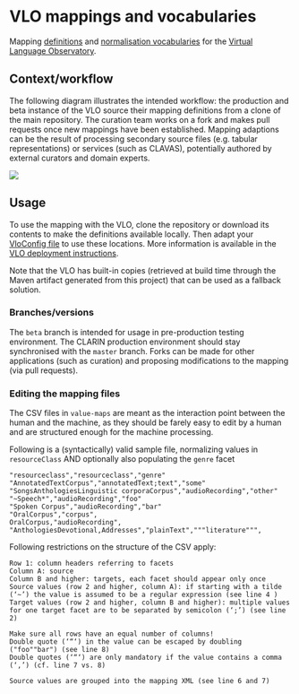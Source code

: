 # VLO mappings and vocabularies
Mapping [definitions](mapping) and [normalisation vocabularies](uniform-maps) for the [Virtual Language Observatory](https://github.com/clarin-eric/VLO).

## Context/workflow
The following diagram illustrates the intended workflow: the production and beta instance of the VLO source their mapping definitions from a clone of the main repository. The curation team works on a fork and makes pull requests once new mappings have been established. Mapping adaptions can be the result of processing secondary source files (e.g. tabular representations) or services (such as CLAVAS), potentially authored by external curators and domain experts.

![](https://github.com/clarin-eric/VLO-mapping/wiki/vlo_mapping_workflow.png)

## Usage
To use the mapping with the VLO, clone the repository or download its contents to make the definitions available locally. Then adapt your [VloConfig file](https://github.com/clarin-eric/VLO/blob/master/vlo-commons/src/main/resources/VloConfig.xml) to use these locations. More information is available in the [VLO deployment instructions](https://github.com/clarin-eric/VLO/blob/master/DEPLOY-README.txt).

Note that the VLO has built-in copies (retrieved at build time through the Maven artifact generated from this project) that can be used as a fallback solution.

### Branches/versions
The `beta` branch is intended for usage in pre-production testing environment. The CLARIN production environment should stay synchronised with the `master` branch. Forks can be made for other applications (such as curation) and proposing modifications to the mapping (via pull requests).

### Editing the mapping files

The CSV files in `value-maps` are meant as the interaction point between the human and the machine, as they should be farely easy to edit by a human and are structured enough for the machine processing.

Following is a (syntactically) valid sample file, normalizing values in `resourceClass` AND optionally also populating the `genre` facet
```
"resourceclass","resourceclass","genre"
"AnnotatedTextCorpus","annotatedText;text","some"
"SongsAnthologiesLinguistic corporaCorpus","audioRecording","other"
"~Speech*","audioRecording","foo"
"Spoken Corpus","audioRecording","bar"
"OralCorpus","corpus",
OralCorpus,"audioRecording",
"AnthologiesDevotional,Addresses","plainText","""literature""",
```

Following restrictions on the structure of the CSV apply:

````
Row 1: column headers referring to facets
Column A: source
Column B and higher: targets, each facet should appear only once
Source values (row 2 and higher, column A): if starting with a tilde (‘~’) the value is assumed to be a regular expression (see line 4 )
Target values (row 2 and higher, column B and higher): multiple values for one target facet are to be separated by semicolon (‘;’) (see line 2)

Make sure all rows have an equal number of columns!
Double quote (‘“‘) in the value can be escaped by doubling ("foo""bar") (see line 8)
Double quotes (‘“‘) are only mandatory if the value contains a comma (‘,’) (cf. line 7 vs. 8)

Source values are grouped into the mapping XML (see line 6 and 7)
````


